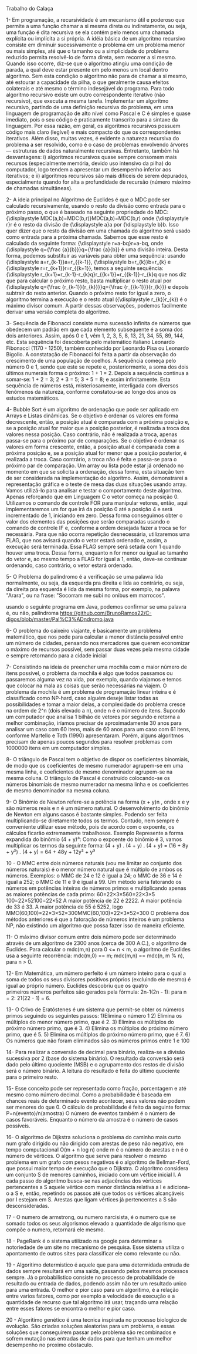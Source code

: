 Trabalho do Calaça

1- Em programação, a recursividade é um mecanismo útil e poderoso que permite a uma função chamar a si mesma direta ou indiretamente, ou seja, uma função é dita recursiva se ela contém pelo menos uma chamada explícita ou implícita a si própria. A idéia básica de um algoritmo recursivo consiste em diminuir sucessivamente o problema em um problema menor ou mais simples, até que o tamanho ou a simplicidade do problema reduzido permita resolvê-lo de forma direta, sem recorrer a si mesmo. Quando isso ocorre, diz-se que o algoritmo atingiu uma condição de parada, a qual deve estar presente em pelo menos um local dentro algoritmo. Sem esta condição o algoritmo não para de chamar a si mesmo, até estourar a capacidade da pilha, o que geralmente causa efeitos colaterais e até mesmo o término indesejável do programa. Para todo algoritmo recursivo existe um outro correspondente iterativo (não recursivo), que executa a mesma tarefa. Implementar um algoritmo recursivo, partindo de uma definição recursiva do problema, em uma linguagem de programação de alto nível como Pascal e C é simples e quase imediato, pois o seu código é praticamente transcrito para a sintaxe da linguagem. Por essa razão, em geral, os algoritmos recursivos possuem código mais claro (legível) e mais compacto do que os correspondentes iterativos. Além disso, muitas vezes, é evidente a natureza recursiva do problema a ser resolvido, como é o caso de problemas envolvendo árvores — estruturas de dados naturalmente recursivas. Entretanto, também há desvantagens: i) algoritmos recursivos quase sempre consomem mais recursos (especialmente memória, devido uso intensivo da pilha) do computador, logo tendem a apresentar um desempenho inferior aos iterativos; e ii) algoritmos recursivos são mais difíceis de serem depurados, especialmente quando for alta a profundidade de recursão (número máximo de chamadas simultâneas).

2- A ideia principal no Algoritmo de Euclides é que o MDC pode ser calculado recursivamente, usando o resto da divisão como entrada 
para o próximo passo, o que é baseado na seguinte propriedade do MDC:
{\displaystyle MDC(a,b)=MDC(b,r)}MDC(a,b)=MDC(b,r)
onde {\displaystyle r}r é o resto da divisão de {\displaystyle a}a por {\displaystyle b}b.
Isso quer dizer que o resto da divisão em uma chamada do algoritmo será usado como entrada para a próxima chamada.
Sabemos que esse resto é calculado da seguinte forma: {\displaystyle r=a-bq}r=a-bq, onde 
{\displaystyle q={\frac {a}{b}}}q={\frac  {a}{b}} é uma divisão inteira.
Desta forma, podemos substituir as variáveis para obter uma sequência: 
usando {\displaystyle a=r_{k-1}}a=r_{{k-1}}, {\displaystyle b=r_{k}}b=r_{k} e {\displaystyle r=r_{k+1}}r=r_{{k+1}}, temos a seguinte sequência:
{\displaystyle r_{k+1}=r_{k-1}-r_{k}q}r_{{k+1}}=r_{{k-1}}-r_{k}q
que nos diz que para calcular o próximo resto, basta multiplicar o resto atual por 
{\displaystyle q={\frac {r_{k-1}}{r_{k}}}}q={\frac  {r_{{k-1}}}{r_{k}}} e depois subtrair do resto anterior.
Quando o próximo resto for igual a zero, o algoritmo termina a execução e o resto atual 
({\displaystyle r_{k}}r_{k}) é o máximo divisor comum.
A partir dessas observações, podemos facilmente derivar uma versão completa do algoritmo.

3- Sequência de Fibonacci consiste numa sucessão infinita de números que obedecem um padrão em que 
cada elemento subsequente é a soma dos dois anteriores. Assim, após 0 e 1, vêm 1, 2, 3, 5, 8, 13, 21, 34, 55, 89, 144, etc.
Esta sequência foi descoberta pelo matemático italiano Leonardo Fibonacci (1170 - 1250), também conhecido por Leonardo Pisa
ou Leonardo Bigollo. A constatação de Fibonacci foi feita a partir da observação do crescimento de uma população de coelhos.
A sequência começa pelo número 0 e 1, sendo que este se repete e, posteriormente, a soma dos dois últimos numerais forma o 
próximo: 1 + 1 = 2. Depois a sequência continua a somar-se: 1 + 2 = 3; 2 + 3 = 5; 3 + 5 = 8; e assim infinitamente.
Esta sequência de números está, misteriosamente, interligada com diversos fenômenos da natureza, conforme constatou-se ao
longo dos anos os estudos matemáticos.

4- Bubble Sort é um algoritmo de ordenação que pode ser aplicado em Arrays e Listas dinâmicas. Se o objetivo é ordenar 
os valores em forma decrescente, então, a posição atual é comparada com a próxima posição e, se a posição atual for maior 
que a posição posterior, é realizada a troca dos valores nessa posição. Caso contrário, não é realizada a troca, apenas 
passa-se para o próximo par de comparações.
Se o objetivo é ordenar os valores em forma crescente, então, a posição atual é comparada com a próxima posição e, se 
a posição atual for menor que a posição posterior, é realizada a troca. Caso contrário, a troca não é feita e passa-se 
para o próximo par de comparação.
Um array ou lista pode estar já ordenado no momento em que se solicita a ordenação, dessa forma, esta situação tem de ser 
considerada na implementação do algoritmo. Assim, demonstrarei a representação gráfica e o teste de mesa das duas situações 
usando array. Vamos utilizá-lo para analisar e testar o comportamento deste algoritmo. Apenas reforçando que em Linguagem C 
o vetor começa na posição 0. Utilizamos o comando de controle FOR para manipular vetores, então, aqui implementaremos um for
que irá da posição 0 até a posição 4 e será incrementado de 1, iniciando em zero. Dessa forma conseguimos obter o valor dos 
elementos das posições que serão comparadas usando o comando de controle IF e, conforme a ordem desejada fazer a troca se for necessária.
Para que não ocorra repetição desnecessária, utilizaremos uma FLAG, que nos avisará quando o vetor estará ordenado e, assim,
a execução será terminada. Essa FLAG sempre será setada com 1 quando houver uma troca. Dessa forma, enquanto n for menor ou 
igual ao tamanho do vetor e, ao mesmo tempo a FLAG for igual a 1, então, deve-se continuar ordenando, caso contrário, o vetor 
estará ordenado.

5- O Problema do palíndromo é a verificação se uma palavra lida normalmente, ou seja, da esquerda pra direita e lida ao contrário, ou seja, da direita pra esquerda é lida da mesma forma, por exemplo, na palavra "Arara", ou na frase: "Socorram me subi no onibus em marrocos".

usando o seguinte programa em Java, podemos confirmar se uma palavra é, ou não, palíndroma
https://github.com/BrunoRamos22/C-digos/blob/master/Pal%C3%ADndromo.java

6- O problema do caixeiro viajante, é basicamente um problema matemático, que nos pede para calcular a menor distância possível entre um número de cidades, pensando nos mercadores que querem economizar o máximo de recursos possível, sem passar duas vezes pela mesma cidade e sempre retornando para a cidade inicial

7- Consistindo na ideia de preencher uma mochila com o maior número de itens possível, o problema da mochila é algo que todos passamos ou passaremos alguma vez na vida, por exemplo, quando viajamos e temos que colocar na mala as coisas que serão necessárias na viajem. O problema da mochila é um problema de programação linear inteira e é classificado como NP-hard, caso alguém deseje listar todas as possibilidades e tomar a maior delas, a complexidade do problema cresce na ordem de 2^n (dois elevado a n), onde n é o número de itens. Supondo um computador que analisa 1 bilhão de vetores por segundo e retorna a melhor combinação, iríamos precisar de aproximadamente 30 anos para analisar um caso com 60 itens, mais de 60 anos para um caso com 61 itens, conforme Martello e Toth (1990) apresentaram. Porém, alguns algoritmos precisam de apenas poucos segundos para resolver problemas com 1000000 itens em um computador simples.

8- O triângulo de Pascal tem o objetivo de dispor os coeficientes binomiais, de modo que os coeficientes de mesmo numerador agrupem-se em uma mesma linha, e coeficientes de mesmo denominador agrupem-se na mesma coluna. O triângulo de Pascal é construído colocando-se os números binomiais de mesmo numerador na mesma linha e os coeficientes de mesmo denominador na mesma coluna.

9- O Binômio de Newton refere-se a potência na forma (x + y)n , onde x e y são números reais e n é um número natural. O desenvolvimento do binômio de Newton em alguns casos é bastante simples. Podendo ser feita multiplicando-se diretamente todos os termos. Contudo, nem sempre é conveniente utilizar esse método, pois de acordo com o expoente, os cálculos ficarão extremamente trabalhosos.
Exemplo
Represente a forma expandida do binômio (4 + y)³:
Como o expoente do binômio é 3, vamos multiplicar os termos da seguinte forma:
(4 + y) . (4 + y) . (4 + y) = (16 + 8y + y²) . (4 + y) = 64 + 48y + 12y² + y³

10 - O MMC entre dois números naturais (vou me limitar ao conjunto dos números naturais) é o menor número natural que é múltiplo de ambos os números. Exemplos:
o MMC de 24 e 12 é igual a 24;
o MMC de 36 e 14 é igual a 252;
o MMC de 11 e 9 é igual a 99.
Um método seria fatorando os números em potências inteiras de números primos e multiplicando apenas as maiores potências de cada primo:
60=22×3×560=22×3×5
100=22×52100=22×52
A maior potência de 22 é 2222. A maior potência de 33 é 33. A maior potência de 55 é 5252, logo
MMC(60,100)=22×3×52=300MMC⁡(60,100)=22×3×52=300
O problema dos métodos anteriores é que a fatoração de números inteiros é um problema NP, não existindo um algoritmo que possa fazer isso de maneira eficiente.

11- O máximo divisor comum entre dois número pode ser determinado através de um algoritmo de 2300 anos (cerca de 300 A.C.), o algoritmo de Euclides. Para calcular o mdc(m,n) para 0 <= n < m, o algoritmo de Euclides usa a seguinte recorrência: mdc(m,0) == m; mdc(m,n) == mdc(n, m % n), para n > 0.

12- Em Matemática, um número perfeito é um número inteiro para o qual a soma de todos os seus divisores positivos próprios (excluindo ele mesmo) é igual ao próprio número. Euclides descobriu que os quatro primeiros números perfeitos são gerados pela fórmula: 2n-1(2n - 1): para n = 2: 21(22 - 1) = 6.

13- O Crivo de Eratóstenes é um sistema que permit-se obter os números primos seguindo os seguintes passos: 1)Elimina o número 1 2) Elimina os múltiplos do menor número primo, que é 2. 3) Elimina os múltiplos do próximo número primo, que é 3. 4) Elimina os múltiplos do próximo número primo, que é 5. 5) Elimina os múltiplos do próximo número primo, que é 7. 6) Os números que não foram eliminados são os números primos entre 1 e 100

14- Para realizar a conversão de decimal para binário, realiza-se a divisão sucessiva por 2 (base do sistema binário). O resultado da conversão será dado pelo último quociente (MSB) e o agrupamento dos restos de divisão será o número binário. A leitura do resultado é feita do último quociente para o primeiro resto.

15- Esse conceito pode ser representado como fração, porcentagem e até mesmo como número decimal. Como a probabilidade é baseada em chances reais de determinado evento acontecer, seus valores não podem ser menores do que 0. O cálculo de probabilidade é feito da seguinte forma: P=n(evento)/n(amostra) O número de eventos também é o número de casos favoráveis. Enquanto o número da amostra é o número de casos possíveis.

16- O algoritmo de Dijkstra soluciona o problema do caminho mais curto num grafo dirigido ou não dirigido com arestas de peso não negativo, em tempo computacional O(m + n log n) onde m é o número de arestas e n é o número de vértices. O algoritmo que serve para resolver o mesmo problema em um grafo com pesos negativos é o algoritmo de Bellman-Ford, que possui maior tempo de execução que o Dijkstra. O algoritmo considera um conjunto S de menores caminhos, iniciado com um vértice inicial I. A cada passo do algoritmo busca-se nas adjacências dos vértices pertencentes a S aquele vértice com menor distância relativa a I e adiciona-o a S e, então, repetindo os passos até que todos os vértices alcançáveis por I estejam em S. Arestas que ligam vértices já pertencentes a S são desconsideradas.

17 - O numero de armstrong, ou numero narcisista, é o numero que se somado todos os seus algorismos elevado a quantidade de algorismo que compõe o numero, retornará ele mesmo.

18 - PageRank é o sistema utilizado na google para determinar a notoriedade de um site no mecanismo de pesquisa. Esse sistema utiliza o apontamento de outros sites para classificar ele como relevante ou não.

19 - Algoritimo determistico é aquele que para uma determidada entrada de dados sempre resultará em uma saída, passando pelos mesmos processos sempre. Já o probabilistico consiste no processo de probabilidade de resultado ou entrada de dados, podendo assim não ter um resultado unico para uma entrada. O melhor e pior caso para um algoritimo, é a relação entre varios fatores, como por exemplo a velocidade de execução e a quantidade de recurso que tal algoritmo irá usar, traçando uma relação entre esses fatores se encontra o melhor e pior caso.

20 - Algoritimo genético é uma tecnica inspirada no processo biologico de evolução. São criadas soluções aleatorias para um problema, e essas soluções que conseguirem passar pelo problema são recombinados e sofrem mutação nas entradas de dados para que tenham um melhor desempenho no proximo obstaculo.
